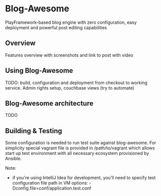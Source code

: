 Blog-Awesome
============

PlayFramework-based blog engine with zero configuration, easy deployment and powerful post editing capabilities 

Overview
-------

Features overview with screenshots and link to post with video

Using Blog-Awesome
-------

TODO: build, configuration and deployment from checkout to working service. Admin rights setup, couchbase views (try to automate) 


Blog-Awesome architecture
------

TODO


Building & Testing
-------

Some configuration is needed to run test suite against blog-awesome. 
For simplicity special vagrant file is provided in /path/to/vagrant which allows start up test environment with 
all necessary ecosystem provisioned by Ansible.
 
Note:
- if you're using IntelliJ Idea for development, 
you'll need to specify test configuration file path in VM options: -Dconfig.file=conf/application.test.conf  